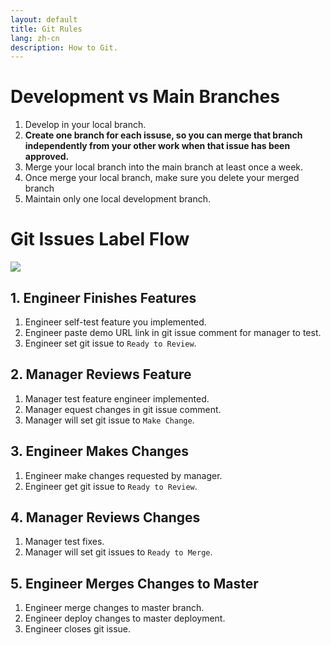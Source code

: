 ```yaml
---
layout: default
title: Git Rules
lang: zh-cn
description: How to Git.
---
```




# Development vs Main Branches

1. Develop in your local branch.
1. **Create one branch for each issuse, so you can merge that branch independently from your other work when that issue has been approved.**
1. Merge your local branch into the main branch at least once a week.
1. Once merge your local branch, make sure you delete your merged branch
1. Maintain only one local development branch.


# Git Issues Label Flow

<img src='https://lh3.googleusercontent.com/pJG_uZvQDA_el-zoA2jMNpwK44X2OmvoaLodGiueYrP3lt_lhtubqRUttT0vV-8lH8LmgM-oHHQEikI-7todMtxA5PBQVJwUVKJLFgeRLcUfQ3gZVGKiSZaU8X9r_nNao2pr3WNcDw=w400' />

## 1. Engineer Finishes Features

1. Engineer self-test feature you implemented.
1. Engineer paste demo URL link in git issue comment for manager to test.
1. Engineer set git issue to `Ready to Review`.

## 2. Manager Reviews Feature

1. Manager test feature engineer implemented.
1. Manager equest changes in git issue comment.
1. Manager will set git issue to `Make Change`.

## 3. Engineer Makes Changes

1. Engineer make changes requested by manager.
1. Engineer get git issue to `Ready to Review`.

## 4. Manager Reviews Changes

1. Manager test fixes.
1. Manager will set git issues to `Ready to Merge`.

## 5. Engineer Merges Changes to Master

1. Engineer merge changes to master branch.
1. Engineer deploy changes to master deployment.
1. Engineer closes git issue.